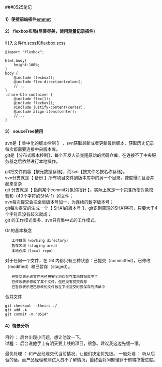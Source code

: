###0525笔记  

#### 1）便捷前端插件[emmet](http://www.iteye.com/news/27580)

#### 2） flexbox布局(尽善尽美，使用测量记录插件)

引入文件fn.scss和flexbox.scss  

	@import "flexbox"; 

	html,body{
		height:100%;
	}
	body {
    	@include flexbox();
    	@include flex-direction(column);
		//...
	}
	.share-btn-container {
        @include flex(1);
        @include flexbox();
        @include justify-content(center);
        @include align-items(center);
		//...
	}
	


#### 3）  souceTree使用

svn是【 集中化的版本控制 】 ，svn获取最新或者更新最新版本、获取历史记录每次都需要连接中央版本库。  
git是【分布式版本控制】，每个开发人员克隆原始的代码仓库，在连接不了中央服务器之后依然进行本地操作。  

git把文件内容【按元数据存储】，而svn【按文件名按名称存储】。  
svn分支就是【 备份 】所有项目文件到版本库中的另一个目录，速度慢而且合并起来复杂  
git 分支就是【 指向某个commit对象的指针 】，实际上就是一个包含所指对象校验和（40个字符的SHA-1）的文件；   
svn每次提交会把全局版本号加一，为连续的数字版本号；   
git每次提交的生成一个【 SHA1的版本号 】，git识别简短的SHA1字符，只要大于4个字符且没有歧义就成；   
git 的工作模式很多，svn只有集中式的工作模式。 

Git的基本概念   

       工作目录（working directory） 
       暂存区域（staging area） 
       本地仓库（local repo） 
对于任何一个文件，在 Git 内都只有三种状态：已提交（committed），已修改      
（modified）和已暂存（staged）。  
 
       已提交表示该文件已经被安全地保存在本地数据库中了 
       已修改表示修改了某个文件，但还没有提交保存 
       已暂存表示把已修改的文件放在下次提交时要保存的清单中 

合并文件

	git checkout --theirs ./
	git add -A
	git commit -m "0514"
  
#### 4）情景分析
目的 ： 后台出现小问题，想让他改一下。  
过程 ： 后台说他手上有明天要上线的项目，很急。建议我这边先缓一缓。

最优处理 ： 和产品经理交代当前情况，让他们决定优先级。
一般处理 ： 听从后台的话，而产品经理和测试人员不了解情况，最终会将问题怪罪于前端拖慢进度。




